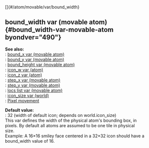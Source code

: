 []{#/atom/movable/var/bound_width}    
## bound_width var (movable atom) {#bound_width-var-movable-atom byondver="490"}    
**See also:**    
:   [bound_x var (movable atom)](ref/atom/movable/var/bound_x)    
:   [bound_y var (movable atom)](ref/atom/movable/var/bound_y)    
:   [bound_height var (movable atom)](ref/atom/movable/var/bound_height)    
:   [icon_w var (atom)](ref/atom/var/icon_w)    
:   [icon_z var (atom)](ref/atom/var/icon_z)    
:   [step_x var (movable atom)](ref/atom/movable/var/step_x)    
:   [step_y var (movable atom)](ref/atom/movable/var/step_y)    
:   [locs list var (movable atom)](ref/atom/movable/var/locs)    
:   [icon_size var (world)](ref/world/var/icon_size)    
:   [Pixel movement](ref/%7Bnotes%7D/pixel-movement)    
<!-- -->    
**Default value:**    
:   32 (width of default icon; depends on world.icon_size)    
This var defines the width of the physical atom\'s bounding box, in    
pixels. By default all atoms are assumed to be one tile in physical    
size.    
Example: A 16×16 smiley face centered in a 32×32 icon should have a    
bound_width value of 16.  